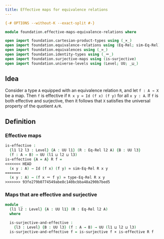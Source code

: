 ```yaml
---
title: Effective maps for equivalence relations
---
```


```agda
{-# OPTIONS --without-K --exact-split #-}

module foundation.effective-maps-equivalence-relations where

open import foundation.cartesian-product-types using (_×_)
open import foundation.equivalence-relations using (Eq-Rel; sim-Eq-Rel)
open import foundation.equivalences using (_≃_)
open import foundation.identity-types using (_＝_)
open import foundation.surjective-maps using (is-surjective)
open import foundation.universe-levels using (Level; UU; _⊔_)
```

## Idea

Consider a type `A` equipped with an equivalence relation `R`, and let `f : A → X` be a map. Then `f` is effective if `R x y ≃ Id (f x) (f y)` for all `x y : A`. If `f` is both effective and surjective, then it follows that `X` satisfies the universal property of the quotient `A/R`.

## Definition

### Effective maps

```agda
is-effective :
  {l1 l2 l3 : Level} {A : UU l1} (R : Eq-Rel l2 A) {B : UU l3}
  (f : A → B) → UU (l1 ⊔ l2 ⊔ l3)
is-effective {A = A} R f =
<<<<<<< HEAD
  (x y : A) → Id (f x) (f y) ≃ sim-Eq-Rel R x y
=======
  (x y : A) → (f x ＝ f y) ≃ type-Eq-Rel R x y
>>>>>>> 93fe279b0774549abe8c140bcbba48a290b7bed5
```

### Maps that are effective and surjective

```agda
module _
  {l1 l2 : Level} {A : UU l1} (R : Eq-Rel l2 A)
  where

  is-surjective-and-effective :
    {l3 : Level} {B : UU l3} (f : A → B) → UU (l1 ⊔ l2 ⊔ l3)
  is-surjective-and-effective f = is-surjective f × is-effective R f
```
